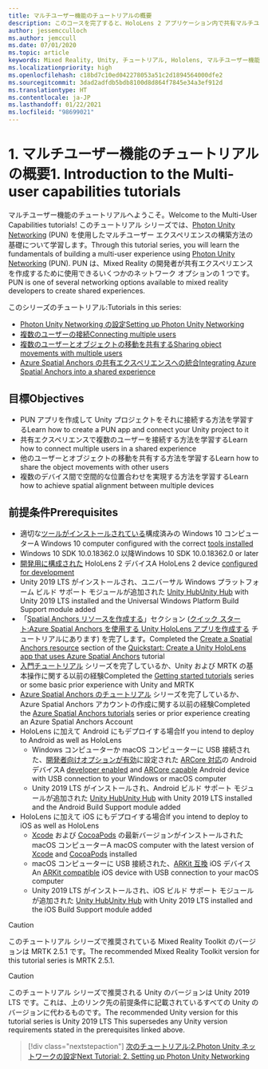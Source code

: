 ```yaml
---
title: マルチユーザー機能のチュートリアルの概要
description: このコースを完了すると、HoloLens 2 アプリケーション内で共有マルチユーザー エクスペリエンスを実装する方法を学習できます。
author: jessemcculloch
ms.author: jemccull
ms.date: 07/01/2020
ms.topic: article
keywords: Mixed Reality, Unity, チュートリアル, Hololens, マルチユーザー機能, Photon, MRTK, Mixed Reality Toolkit, UWP, Azure 空間アンカー
ms.localizationpriority: high
ms.openlocfilehash: c18bd7c10ed042278053a51c2d1894564000dfe2
ms.sourcegitcommit: 3dad2adfdb5bdb8100d8d864f7845e34a3ef912d
ms.translationtype: HT
ms.contentlocale: ja-JP
ms.lasthandoff: 01/22/2021
ms.locfileid: "98699021"
---
```

# <a name="1-introduction-to-the-multi-user-capabilities-tutorials"></a><span data-ttu-id="f93bb-104">1. マルチユーザー機能のチュートリアルの概要</span><span class="sxs-lookup"><span data-stu-id="f93bb-104">1. Introduction to the Multi-user capabilities tutorials</span></span>

<span data-ttu-id="f93bb-105">マルチユーザー機能のチュートリアルへようこそ。</span><span class="sxs-lookup"><span data-stu-id="f93bb-105">Welcome to the Multi-User Capabilities tutorials!</span></span> <span data-ttu-id="f93bb-106">このチュートリアル シリーズでは、<a href="https://www.photonengine.com/PUN" target="_blank">Photon Unity Networking</a> (PUN) を使用したマルチユーザー エクスペリエンスの構築方法の基礎について学習します。</span><span class="sxs-lookup"><span data-stu-id="f93bb-106">Through this tutorial series, you will learn the fundamentals of building a multi-user experience using <a href="https://www.photonengine.com/PUN" target="_blank">Photon Unity Networking</a> (PUN).</span></span> <span data-ttu-id="f93bb-107">PUN は、Mixed Reality の開発者が共有エクスペリエンスを作成するために使用できるいくつかのネットワーク オプションの 1 つです。</span><span class="sxs-lookup"><span data-stu-id="f93bb-107">PUN is one of several networking options available to mixed reality developers to create shared experiences.</span></span>

<span data-ttu-id="f93bb-108">このシリーズのチュートリアル:</span><span class="sxs-lookup"><span data-stu-id="f93bb-108">Tutorials in this series:</span></span>

* [<span data-ttu-id="f93bb-109">Photon Unity Networking の設定</span><span class="sxs-lookup"><span data-stu-id="f93bb-109">Setting up Photon Unity Networking</span></span>](mr-learning-sharing-02.md)
* [<span data-ttu-id="f93bb-110">複数のユーザーの接続</span><span class="sxs-lookup"><span data-stu-id="f93bb-110">Connecting multiple users</span></span>](mr-learning-sharing-03.md)
* [<span data-ttu-id="f93bb-111">複数のユーザーとオブジェクトの移動を共有する</span><span class="sxs-lookup"><span data-stu-id="f93bb-111">Sharing object movements with multiple users</span></span>](mr-learning-sharing-04.md)
* [<span data-ttu-id="f93bb-112">Azure Spatial Anchors の共有エクスペリエンスへの統合</span><span class="sxs-lookup"><span data-stu-id="f93bb-112">Integrating Azure Spatial Anchors into a shared experience</span></span>](mr-learning-sharing-05.md)

## <a name="objectives"></a><span data-ttu-id="f93bb-113">目標</span><span class="sxs-lookup"><span data-stu-id="f93bb-113">Objectives</span></span>

* <span data-ttu-id="f93bb-114">PUN アプリを作成して Unity プロジェクトをそれに接続する方法を学習する</span><span class="sxs-lookup"><span data-stu-id="f93bb-114">Learn how to create a PUN app and connect your Unity project to it</span></span>
* <span data-ttu-id="f93bb-115">共有エクスペリエンスで複数のユーザーを接続する方法を学習する</span><span class="sxs-lookup"><span data-stu-id="f93bb-115">Learn how to connect multiple users in a shared experience</span></span>
* <span data-ttu-id="f93bb-116">他のユーザーとオブジェクトの移動を共有する方法を学習する</span><span class="sxs-lookup"><span data-stu-id="f93bb-116">Learn how to share the object movements with other users</span></span>
* <span data-ttu-id="f93bb-117">複数のデバイス間で空間的な位置合わせを実現する方法を学習する</span><span class="sxs-lookup"><span data-stu-id="f93bb-117">Learn how to achieve spatial alignment between multiple devices</span></span>

## <a name="prerequisites"></a><span data-ttu-id="f93bb-118">前提条件</span><span class="sxs-lookup"><span data-stu-id="f93bb-118">Prerequisites</span></span>

* <span data-ttu-id="f93bb-119">適切な[ツールがインストールされている](../../install-the-tools.md)構成済みの Windows 10 コンピューター</span><span class="sxs-lookup"><span data-stu-id="f93bb-119">A Windows 10 computer configured with the correct [tools installed](../../install-the-tools.md)</span></span>
* <span data-ttu-id="f93bb-120">Windows 10 SDK 10.0.18362.0 以降</span><span class="sxs-lookup"><span data-stu-id="f93bb-120">Windows 10 SDK 10.0.18362.0 or later</span></span>
* <span data-ttu-id="f93bb-121">[開発用に構成された](../../platform-capabilities-and-apis/using-visual-studio.md#enabling-developer-mode) HoloLens 2 デバイス</span><span class="sxs-lookup"><span data-stu-id="f93bb-121">A HoloLens 2 device [configured for development](../../platform-capabilities-and-apis/using-visual-studio.md#enabling-developer-mode)</span></span>
* <span data-ttu-id="f93bb-122">Unity 2019 LTS がインストールされ、ユニバーサル Windows プラットフォーム ビルド サポート モジュールが追加された <a href="https://docs.unity3d.com/Manual/GettingStartedInstallingHub.html" target="_blank">Unity Hub</a></span><span class="sxs-lookup"><span data-stu-id="f93bb-122"><a href="https://docs.unity3d.com/Manual/GettingStartedInstallingHub.html" target="_blank">Unity Hub</a> with Unity 2019 LTS installed and the Universal Windows Platform Build Support module added</span></span>
* <span data-ttu-id="f93bb-123">「[Spatial Anchors リソースを作成する](https://docs.microsoft.com/azure/spatial-anchors/quickstarts/get-started-unity-hololens#create-a-spatial-anchors-resource)」セクション ([クイック スタート:Azure Spatial Anchors を使用する Unity HoloLens アプリを作成する](https://docs.microsoft.com/azure/spatial-anchors/quickstarts/get-started-unity-hololens) チュートリアルにあります) を完了します。</span><span class="sxs-lookup"><span data-stu-id="f93bb-123">Completed the [Create a Spatial Anchors resource](https://docs.microsoft.com/azure/spatial-anchors/quickstarts/get-started-unity-hololens#create-a-spatial-anchors-resource) section of the [Quickstart: Create a Unity HoloLens app that uses Azure Spatial Anchors](https://docs.microsoft.com/azure/spatial-anchors/quickstarts/get-started-unity-hololens) tutorial</span></span>
* <span data-ttu-id="f93bb-124">[入門チュートリアル](mr-learning-base-01.md) シリーズを完了しているか、Unity および MRTK の基本操作に関する以前の経験</span><span class="sxs-lookup"><span data-stu-id="f93bb-124">Completed the [Getting started tutorials](mr-learning-base-01.md) series or some basic prior experience with Unity and MRTK</span></span>
* <span data-ttu-id="f93bb-125">[Azure Spatial Anchors のチュートリアル](mr-learning-asa-01.md) シリーズを完了しているか、Azure Spatial Anchors アカウントの作成に関する以前の経験</span><span class="sxs-lookup"><span data-stu-id="f93bb-125">Completed the [Azure Spatial Anchors tutorials](mr-learning-asa-01.md) series or prior experience creating an Azure Spatial Anchors Account</span></span>
* <span data-ttu-id="f93bb-126">HoloLens に加えて Android にもデプロイする場合</span><span class="sxs-lookup"><span data-stu-id="f93bb-126">If you intend to deploy to Android as well as HoloLens</span></span>
  * <span data-ttu-id="f93bb-127">Windows コンピューターか macOS コンピューターに USB 接続された、<a href="https://developer.android.com/studio/debug/dev-options" target="_blank">開発者向けオプションが有効</a>に設定された <a href="https://developers.google.com/ar/discover/supported-devices" target="_blank">ARCore 対応</a>の Android デバイス</span><span class="sxs-lookup"><span data-stu-id="f93bb-127">A <a href="https://developer.android.com/studio/debug/dev-options" target="_blank">developer enabled</a> and <a href="https://developers.google.com/ar/discover/supported-devices" target="_blank">ARCore capable</a> Android device with USB connection to your Windows or macOS computer</span></span>
  * <span data-ttu-id="f93bb-128">Unity 2019 LTS がインストールされ、Android ビルド サポート モジュールが追加された <a href="https://docs.unity3d.com/Manual/GettingStartedInstallingHub.html" target="_blank">Unity Hub</a></span><span class="sxs-lookup"><span data-stu-id="f93bb-128"><a href="https://docs.unity3d.com/Manual/GettingStartedInstallingHub.html" target="_blank">Unity Hub</a> with Unity 2019 LTS installed and the Android Build Support module added</span></span>
* <span data-ttu-id="f93bb-129">HoloLens に加えて iOS にもデプロイする場合</span><span class="sxs-lookup"><span data-stu-id="f93bb-129">If you intend to deploy to iOS as well as HoloLens</span></span>
  * <span data-ttu-id="f93bb-130"><a href="https://geo.itunes.apple.com/us/app/xcode/id497799835?mt=12" target="_blank">Xcode</a> および <a href="https://cocoapods.org" target="_blank">CocoaPods</a> の最新バージョンがインストールされた macOS コンピューター</span><span class="sxs-lookup"><span data-stu-id="f93bb-130">A macOS computer with the latest version of <a href="https://geo.itunes.apple.com/us/app/xcode/id497799835?mt=12" target="_blank">Xcode</a> and <a href="https://cocoapods.org" target="_blank">CocoaPods</a> installed</span></span>
  * <span data-ttu-id="f93bb-131">macOS コンピューターに USB 接続された、<a href="https://developer.apple.com/documentation/arkit/verifying_device_support_and_user_permission" target="_blank">ARKit 互換</a> iOS デバイス</span><span class="sxs-lookup"><span data-stu-id="f93bb-131">An <a href="https://developer.apple.com/documentation/arkit/verifying_device_support_and_user_permission" target="_blank">ARKit compatible</a> iOS device with USB connection to your macOS computer</span></span>
  * <span data-ttu-id="f93bb-132">Unity 2019 LTS がインストールされ、iOS ビルド サポート モジュールが追加された <a href="https://docs.unity3d.com/Manual/GettingStartedInstallingHub.html" target="_blank">Unity Hub</a></span><span class="sxs-lookup"><span data-stu-id="f93bb-132"><a href="https://docs.unity3d.com/Manual/GettingStartedInstallingHub.html" target="_blank">Unity Hub</a> with Unity 2019 LTS installed and the iOS Build Support module added</span></span>

> [!CAUTION]
> <span data-ttu-id="f93bb-133">このチュートリアル シリーズで推奨されている Mixed Reality Toolkit のバージョンは MRTK 2.5.1 です。</span><span class="sxs-lookup"><span data-stu-id="f93bb-133">The recommended Mixed Reality Toolkit version for this tutorial series is MRTK 2.5.1.</span></span>

> [!CAUTION]
> <span data-ttu-id="f93bb-134">このチュートリアル シリーズで推奨される Unity のバージョンは Unity 2019 LTS です。これは、上のリンク先の前提条件に記載されているすべての Unity のバージョンに代わるものです。</span><span class="sxs-lookup"><span data-stu-id="f93bb-134">The recommended Unity version for this tutorial series is Unity 2019 LTS This supersedes any Unity version requirements stated in the prerequisites linked above.</span></span>

> [!div class="nextstepaction"]
> [<span data-ttu-id="f93bb-135">次のチュートリアル:2.Photon Unity ネットワークの設定</span><span class="sxs-lookup"><span data-stu-id="f93bb-135">Next Tutorial: 2. Setting up Photon Unity Networking</span></span>](mr-learning-sharing-02.md)
